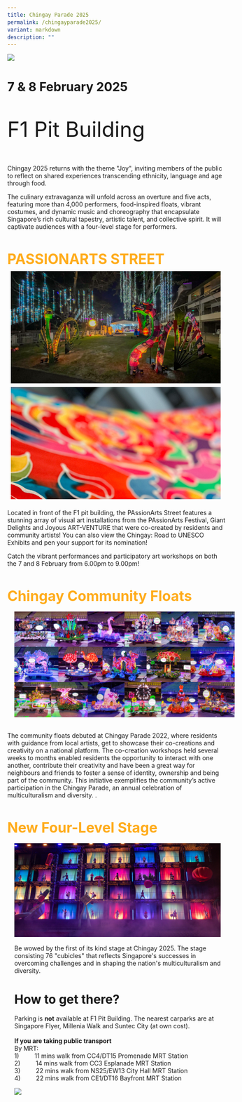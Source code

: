 ```yaml
---
title: Chingay Parade 2025
permalink: /chingayparade2025/
variant: markdown
description: ""
---
```

<div> <img src="/images/Chingay_Onsite_Map.png"></div>

# 7 &amp; 8 February 2025
<div style="line-height:4rem;font-size:3rem; font-color: #b242a2">

F1 Pit Building<br></div>
 

Chingay 2025 returns with the theme "Joy", inviting members of the public to reflect on shared experiences transcending ethnicity, language and age through food. <br>

The culinary extravaganza will unfold across an overture and five acts, featuring more than 4,000 performers, food-inspired floats, vibrant costumes, and dynamic music and choreography that encapsulate Singapore’s rich cultural tapestry, artistic talent, and collective spirit. It will captivate audiences with a four-level stage for performers. 


<div style="padding-top:2rem">
<span style="color: #FFAC1C; font-weight: bold;; font-size:2rem">PASSIONARTS STREET </span>


<div style="text-align: center; display: grid; grid-template-columns: repeat(auto-fit, minmax(330px, 1fr)); gap:0.5rem; padding:0.5rem;">

<div style="display: block; overflow:hidden; text-decoration: none;  max-width: 30rem;"><div style="font-size: 1rem"></div><div style="min-height:16rem; max-height:16rem; overflow:hidden;"><img style="min-height:16rem; object-fit: cover; position:relative; top:rem;" src="/images/PAssionArtsStreet/IMG_7151_edit.jpg"></div></div>

<div style="display: block; overflow:hidden; text-decoration: none;  max-width: 30rem;">
<div style="font-size: 1rem"></div><div style="min-height:16rem; max-height:16rem; overflow:hidden;"><img style="min-height:16rem; object-fit: cover; position:relative; top:-4rem;" src="/images/PAssionArtsStreet/IMG_7106_edit.jpg"></div></div>

</div>


<p>Located in front of the F1 pit building, the PAssionArts Street features a stunning array of visual art installations from the PAssionArts Festival, Giant Delights and Joyous ART-VENTURE that were co-created by residents and community artists! You can also view the Chingay: Road to UNESCO Exhibits and pen your support for its nomination!<br>
	
Catch the vibrant performances and participatory art workshops on both the 7 and 8 February from 6.00pm to 9.00pm! 

</p><div><div style="padding-top:2rem">
<span style="color: #FFAC1C; font-weight: bold;; font-size:2rem">Chingay Community Floats</span>

 <div><img src="/images/Chingay2024CommunityFloats/Community_Floats.jpg" style="padding: 1rem;"></div>

<p>The community floats debuted at Chingay Parade 2022, where residents with guidance from local artists, get to showcase their co-creations and creativity on a national platform.  The co-creation workshops held several weeks to months enabled residents the opportunity to interact with one another, contribute their creativity and have been a great way for neighbours and friends to foster a sense of identity, ownership and being part of the community.  This initiative exemplifies the community’s active participation in the Chingay Parade, an annual celebration of multiculturalism and diversity. . </p>
</div>

<div style="padding-top:2rem">
<span style="color: #FFAC1C; font-weight: bold;; font-size:2rem">New Four-Level Stage</span>
<div style="overflow:hidden; padding:1rem;">

<div> <img src="/images/Stage_Photo.png"></div>
	
<p> Be wowed by the first of its kind stage at Chingay 2025. The stage consisting 76 "cubicles" that reflects Singapore's successes in overcoming challenges and in shaping the nation's multiculturalism and diversity. <br>
	
# How to get there?
	
</p><div> Parking is <b>not</b> available at F1 Pit Building. The nearest carparks are at Singapore Flyer, Millenia Walk and Suntec City (at own cost).<br><br>
<b>If you are taking public transport</b><br>
By MRT:<br>
1)&nbsp; &nbsp; &nbsp; &nbsp; &nbsp;11 mins walk from CC4/DT15 Promenade MRT Station<br>
2)&nbsp; &nbsp; &nbsp; &nbsp; &nbsp;14 mins walk from CC3 Esplanade MRT Station<br>
3)&nbsp; &nbsp; &nbsp; &nbsp; &nbsp;22 mins walk from NS25/EW13 City Hall MRT Station<br>
4)&nbsp; &nbsp; &nbsp; &nbsp; &nbsp;22 mins walk from CE1/DT16 Bayfront MRT Station <br>

<a target="Click here to find out more" href="https://www.chingay.gov.sg/advisory-2025/"><img src="/images/How_to_get_there.png"></a>
	<br><br><p></p></div></div></div></div></div>